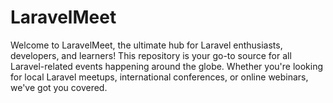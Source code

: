 # LaravelMeet
Welcome to LaravelMeet, the ultimate hub for Laravel enthusiasts, developers, and learners! This repository is your go-to source for all Laravel-related events happening around the globe. Whether you're looking for local Laravel meetups, international conferences, or online webinars, we've got you covered.
